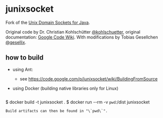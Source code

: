 junixsocket
===========

Fork of the [Unix Domain Sockets for Java](https://code.google.com/p/junixsocket/).

Original code by Dr. Christian Kohlschütter [@kohlschuetter](https://twitter.com/kohlschuetter), original documentation: [Google Code Wiki](https://code.google.com/p/junixsocket/w/list).
With modifications by Tobias Gesellchen [@gesellix](https://twitter.com/gesellix).

## how to build

- using Ant:
  - see https://code.google.com/p/junixsocket/wiki/BuildingFromSource
- using Docker (building native libraries only for Linux)

  ```
$ docker build -t junixsocket .
$ docker run --rm -v `pwd`:/dist junixsocket
```
Build artifacts can then be found in "\`pwd\`".
